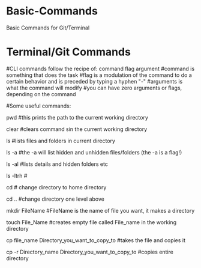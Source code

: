 # Basic-Commands
Basic Commands for Git/Terminal


# Terminal/Git Commands
#CLI commands follow the recipe of: command flag argument
#command is something that does the task
#flag is a modulation of the command to do a certain behavior and is preceded by typing a hyphen "-"
#arguments is what the command will modify
#you can have zero arguments or flags, depending on the command

#Some useful commands:

pwd #this prints the path to the current working directory

clear #clears command sin the current working directory

ls #lists files and folders in current directory

ls -a #the -a will list hidden and unhidden files/folders (the -a is a flag!)

ls -al #lists details and hidden folders etc

ls -ltrh #

cd # change directory to home directory

cd .. #change directory one level above

mkdir FileName #FileName is the name of file you want, it makes a directory

touch File_Name #creates empty file called File_name in the working directory

cp file_name Directory_you_want_to_copy_to #takes the file and copies it

cp -r Directory_name Directory_you_want_to_copy_to #copies entire directory
